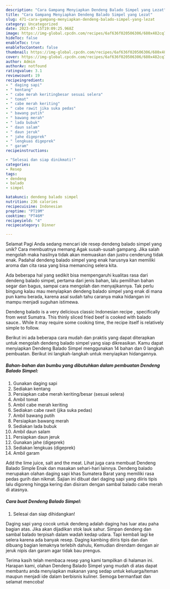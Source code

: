 ```yaml
---
description: "Cara Gampang Menyiapkan Dendeng Balado Simpel yang Lezat"
title: "Cara Gampang Menyiapkan Dendeng Balado Simpel yang Lezat"
slug: 471-cara-gampang-menyiapkan-dendeng-balado-simpel-yang-lezat
category: Uncategorized
date: 2023-07-15T19:09:25.968Z
image: https://img-global.cpcdn.com/recipes/6af636f020506306/680x482cq70/dendeng-balado-simpel-foto-resep-utama.jpg
hideToc: false
enableToc: true
enableTocContent: false
thumbnail: https://img-global.cpcdn.com/recipes/6af636f020506306/680x482cq70/dendeng-balado-simpel-foto-resep-utama.jpg
cover: https://img-global.cpcdn.com/recipes/6af636f020506306/680x482cq70/dendeng-balado-simpel-foto-resep-utama.jpg
author: Admin
authorAv: notfound
ratingvalue: 3.1
reviewcount: 19
recipeingredient:
- " daging sapi"
- " kentang"
- " cabe merah keritingbesar sesuai selera"
- " tomat"
- " cabe merah keriting"
- " cabe rawit jika suka pedas"
- " bawang putih"
- " bawang merah"
- " lada bubuk"
- " daun salam"
- " daun jeruk"
- " jahe digeprek"
- " lengkuas digeprek"
- " garam"
recipeinstructions:

- "Selesai dan siap dinikmati!"
categories:
- Resep
tags:
- dendeng
- balado
- simpel

katakunci: dendeng balado simpel 
nutrition: 236 calories
recipecuisine: Indonesian
preptime: "PT19M"
cooktime: "PT46M"
recipeyield: "4"
recipecategory: Dinner

---
```



Selamat Pagi Anda sedang mencari ide resep dendeng balado simpel yang unik? Cara membuatnya memang Agak susah-susah gampang. Jika salah mengolah maka hasilnya tidak akan memuaskan dan justru cenderung tidak enak. Padahal dendeng balado simpel yang enak harusnya kan memiliki aroma dan cita rasa yang bisa memancing selera kita.


Ada beberapa hal yang sedikit bisa mempengaruhi kualitas rasa dari dendeng balado simpel, pertama dari jenis bahan, lalu pemilihan bahan segar dan bagus, sampai cara mengolah dan menyajikannya. Tak perlu bingung kalau mau menyiapkan dendeng balado simpel yang enak di mana pun kamu berada, karena asal sudah tahu caranya maka hidangan ini mampu menjadi suguhan istimewa.

Dendeng balado is a very delicious classic Indonesian recipe , specifically from west Sumatra. This thinly sliced fried beef is cooked with balado sauce.. While it may require some cooking time, the recipe itself is relatively simple to follow.


Berikut ini ada beberapa cara mudah dan praktis yang dapat diterapkan untuk mengolah dendeng balado simpel yang siap dikreasikan. Kamu dapat menyiapkan Dendeng Balado Simpel menggunakan 14 bahan dan 0 langkah pembuatan. Berikut ini langkah-langkah untuk menyiapkan hidangannya.

<!--inarticleads1-->

##### Bahan-bahan dan bumbu yang dibutuhkan dalam pembuatan Dendeng Balado Simpel:

1. Gunakan  daging sapi
1. Sediakan  kentang
1. Persiapkan  cabe merah keriting/besar (sesuai selera)
1. Ambil  tomat
1. Ambil  cabe merah keriting
1. Sediakan  cabe rawit (jika suka pedas)
1. Ambil  bawang putih
1. Persiapkan  bawang merah
1. Sediakan  lada bubuk
1. Ambil  daun salam
1. Persiapkan  daun jeruk
1. Gunakan  jahe (digeprek)
1. Sediakan  lengkuas (digeprek)
1. Ambil  garam


Add the lime juice, salt and the meat. Lihat juga cara membuat Dendeng Balado Simple Enak dan masakan sehari-hari lainnya. Dendeng balado merupakan olahan daging sapi khas Sumatera Barat yang memiliki rasa pedas gurih dan nikmat. Sajian ini dibuat dari daging sapi yang diiris tipis lalu digoreng hingga kering dan disiram dengan sambal balado cabe merah di atasnya. 

<!--inarticleads2-->

##### Cara buat Dendeng Balado Simpel:


1. Selesai dan siap dihidangkan!

Daging sapi yang cocok untuk dendeng adalah daging has luar atau paha bagian atas. Jika akan dijadikan stok lauk sahur. Simpan dendeng dan sambal balado terpisah dalam wadah kedap udara. Tapi kembali lagi ke selera karena ada banyak resep. Daging kambing diiris tipis dan dan dibuang bagian lemaknya terlebih dahulu, Kemudian direndam dengan air jeruk nipis dan garam agar tidak bau prengus. 

Terima kasih telah membaca resep yang kami tampilkan di halaman ini. Harapan kami, olahan Dendeng Balado Simpel yang mudah di atas dapat membantu anda menyiapkan makanan yang sedap untuk keluarga/teman maupun menjadi ide dalam berbisnis kuliner. Semoga bermanfaat dan selamat mencoba!
